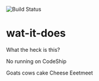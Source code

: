 ![Build Status](https://api.travis-ci.org/jaykravetz/wat-it-does.svg?branch=master)

# wat-it-does
What the heck is this?

No running on CodeShip

Goats
cows
cake
Cheese
Eeetmeet